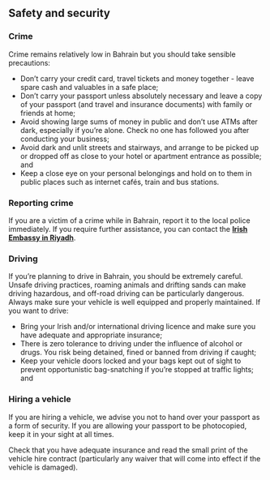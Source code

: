 ## Safety and security

### **Crime**

Crime remains relatively low in Bahrain but you should take sensible precautions:

* Don’t carry your credit card, travel tickets and money together - leave spare cash and valuables in a safe place;
* Don’t carry your passport unless absolutely necessary and leave a copy of your passport (and travel and insurance documents) with family or friends at home;
* Avoid showing large sums of money in public and don’t use ATMs after dark, especially if you’re alone. Check no one has followed you after conducting your business;
* Avoid dark and unlit streets and stairways, and arrange to be picked up or dropped off as close to your hotel or apartment entrance as possible; and
* Keep a close eye on your personal belongings and hold on to them in public places such as internet cafés, train and bus stations.

### **Reporting crime**

If you are a victim of a crime while in Bahrain, report it to the local police immediately. If you require further assistance, you can contact the [**Irish Embassy in Riyadh**](/en/saudiarabia/riyadh/).

### **Driving**

If you’re planning to drive in Bahrain, you should be extremely careful. Unsafe driving practices, roaming animals and drifting sands can make driving hazardous, and off-road driving can be particularly dangerous. Always make sure your vehicle is well equipped and properly maintained. If you want to drive:

* Bring your Irish and/or international driving licence and make sure you have adequate and appropriate insurance;
* There is zero tolerance to driving under the influence of alcohol or drugs. You risk being detained, fined or banned from driving if caught;
* Keep your vehicle doors locked and your bags kept out of sight to prevent opportunistic bag-snatching if you’re stopped at traffic lights; and

### **Hiring a vehicle**

If you are hiring a vehicle, we advise you not to hand over your passport as a form of security. If you are allowing your passport to be photocopied, keep it in your sight at all times.

Check that you have adequate insurance and read the small print of the vehicle hire contract (particularly any waiver that will come into effect if the vehicle is damaged).
